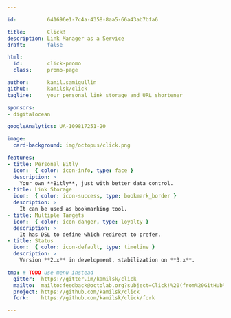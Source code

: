 ```yaml
---

id:          641696e1-7c4a-4358-8aa5-66a43ab7bfa6

title:       Click!
description: Link Manager as a Service
draft:       false

html:
  id:        click-promo
  class:     promo-page

author:      kamil.samigullin
github:      kamilsk/click
tagline:     your personal link storage and URL shortener

sponsors:
- digitalocean

googleAnalytics: UA-109817251-20

image:
  card-background: img/octopus/click.png

features:
- title: Personal Bitly
  icon:  { color: icon-info, type: face }
  description: >
    Your own **Bitly**, just with better data control.
- title: Link Storage
  icon:  { color: icon-success, type: bookmark_border }
  description: >
    It can be used as bookmarking tool.
- title: Multiple Targets
  icon:  { color: icon-danger, type: loyalty }
  description: >
    It has DSL to define which redirect to prefer.
- title: Status
  icon:  { color: icon-default, type: timeline }
  description: >
    Version **2.x** in development, stabilization on **3.x**.

tmp: # TODO use menu instead
  gitter:  https://gitter.im/kamilsk/click
  mailto:  mailto:feedback@octolab.org?subject=Click!%20(from%20GitHub%20page)
  project: https://github.com/kamilsk/click
  fork:    https://github.com/kamilsk/click/fork

---
```

